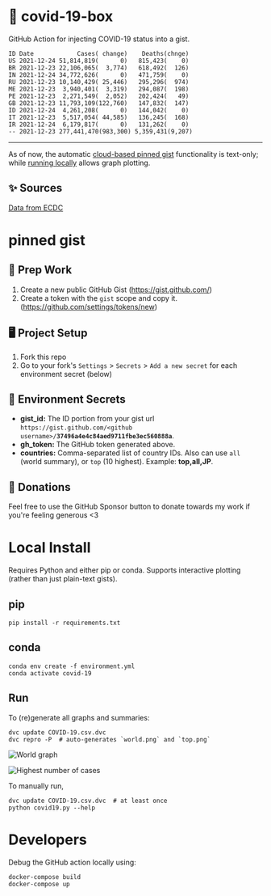 # 🏥 covid-19-box

GitHub Action for injecting COVID-19 status into a gist.

```
ID Date            Cases( change)    Deaths(chnge)
US 2021-12-24 51,814,819(      0)   815,423(    0)
BR 2021-12-23 22,106,065(  3,774)   618,492(  126)
IN 2021-12-24 34,772,626(      0)   471,759(    0)
RU 2021-12-23 10,140,429( 25,446)   295,296(  974)
ME 2021-12-23  3,940,401(  3,319)   294,087(  198)
PE 2021-12-23  2,271,549(  2,052)   202,424(   49)
GB 2021-12-23 11,793,109(122,760)   147,832(  147)
ID 2021-12-24  4,261,208(      0)   144,042(    0)
IT 2021-12-23  5,517,054( 44,585)   136,245(  168)
IR 2021-12-24  6,179,817(      0)   131,262(    0)
-- 2021-12-23 277,441,470(983,300) 5,359,431(9,207)
```

---

As of now, the automatic [cloud-based pinned gist](#pinned-gist) functionality is text-only;
while [running locally](#local-install) allows graph plotting.

## ✨ Sources

[Data from ECDC](https://www.ecdc.europa.eu/en/publications-data/download-todays-data-geographic-distribution-covid-19-cases-worldwide)

# pinned gist

## 🎒 Prep Work
1. Create a new public GitHub Gist (https://gist.github.com/)
1. Create a token with the `gist` scope and copy it. (https://github.com/settings/tokens/new)

## 🖥 Project Setup
1. Fork this repo
1. Go to your fork's `Settings` > `Secrets` > `Add a new secret` for each environment secret (below)

## 🤫 Environment Secrets
- **gist_id:** The ID portion from your gist url `https://gist.github.com/<github username>/`**`37496a4e4c84aed9711fbe3ec560888a`**.
- **gh_token:** The GitHub token generated above.
- **countries:** Comma-separated list of country IDs. Also can use `all` (world summary), or `top` (10 highest). Example: **top,all,JP**.

## 💸 Donations

Feel free to use the GitHub Sponsor button to donate towards my work if you're feeling generous <3

# Local Install

Requires Python and either pip or conda. Supports interactive plotting (rather than just plain-text gists).

## pip

```
pip install -r requirements.txt
```

## conda

```
conda env create -f environment.yml
conda activate covid-19
```

## Run

To (re)generate all graphs and summaries:

```
dvc update COVID-19.csv.dvc
dvc repro -P  # auto-generates `world.png` and `top.png`
```

![World graph](world.png)

![Highest number of cases](top.png)

To manually run,

```
dvc update COVID-19.csv.dvc  # at least once
python covid19.py --help
```

# Developers

Debug the GitHub action locally using:

```
docker-compose build
docker-compose up
```
